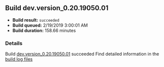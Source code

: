 ## Build dev.version_0.20.19050.01
- **Build result:** `succeeded`
- **Build queued:** 2/19/2019 3:00:01 AM
- **Build duration:** 158.66 minutes
### Details
Build [dev.version_0.20.19050.01](https://winappstudio.visualstudio.com/web/build.aspx?pcguid=a4ef43be-68ce-4195-a619-079b4d9834c2&builduri=vstfs%3a%2f%2f%2fBuild%2fBuild%2f27102) succeeded
Find detailed information in the [build log files](https://uwpctdiags.blob.core.windows.net/buildlogs/dev.version_0.20.19050.01_logs.zip)
